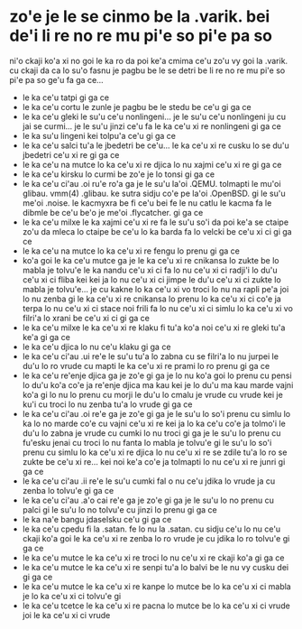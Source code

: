 zo'e je le se cinmo be la .varik. bei de'i li re no re mu pi'e so pi'e pa so
============================================================================

ni'o ckaji ko'a xi no goi le ka ro da poi ke'a cmima ce'u zo'u vy goi la .varik. cu ckaji da ca lo su'o fasnu je pagbu be le se detri be li re no re mu pi'e so pi'e pa so ge'u fa ga ce...

* le ka ce'u tatpi gi ga ce
* le ka ce'u cortu le zunle je pagbu be le stedu be ce'u gi ga ce
* le ka ce'u gleki le su'u ce'u nonlingeni... je le su'u ce'u nonlingeni ju cu jai se curmi... je le su'u jinzi ce'u fa le ka ce'u xi re nonlingeni gi ga ce
* le ka su'u lingeni kei tolpu'a ce'u gi ga ce
* le ka ce'u salci tu'a le jbedetri be ce'u... le ka ce'u xi re cusku lo se du'u jbedetri ce'u xi re gi ga ce
* le ka ce'u na mutce lo ka ce'u xi re djica lo nu xajmi ce'u xi re gi ga ce
* le ka ce'u kirsku lo curmi be zo'e je lo tonsi gi ga ce
* le ka ce'u ci'au .oi ru'e ro'a ga je le su'u la'oi .QEMU. tolmapti le mu'oi glibau. vmm(4) .glibau. ke sutra sidju co'e pe la'oi .OpenBSD. gi le su'u me'oi .noise. le kacmyxra be fi ce'u bei fe le nu catlu le kacma fa le dibmle be ce'u be'o je me'oi .flycatcher. gi ga ce
* le ka ce'u milxe le ka xajmi ce'u xi re fa le su'u so'i da poi ke'a se ctaipe zo'u da mleca lo ctaipe be ce'u lo ka barda fa lo velcki be ce'u xi ci gi ga ce
* le ka ce'u na mutce lo ka ce'u xi re fengu lo prenu gi ga ce
* ko'a goi le ka ce'u mutce ga je le ka ce'u xi re cnikansa lo zukte be lo mabla je tolvu'e le ka nandu ce'u xi ci fa lo nu ce'u xi ci radji'i lo du'u ce'u xi ci fliba kei kei ja lo nu ce'u xi ci jimpe le du'u ce'u xi ci zukte lo mabla je tolvu'e... je cu kakne lo ka ce'u xi vo troci lo nu na rapli pe'a joi lo nu zenba gi le ka ce'u xi re cnikansa lo prenu lo ka ce'u xi ci co'e ja terpa lo nu ce'u xi ci stace noi frili fa lo nu ce'u xi ci simlu lo ka ce'u xi vo filri'a lo xrani be ce'u xi ci gi ga ce
* le ka ce'u milxe le ka ce'u xi re klaku fi tu'a ko'a noi ce'u xi re gleki tu'a ke'a gi ga ce
* le ka ce'u djica lo nu ce'u klaku gi ga ce
* le ka ce'u ci'au .ui re'e le su'u tu'a lo zabna cu se filri'a lo nu jurpei le du'u lo ro vrude cu mapti le ka ce'u xi re prami lo ro prenu gi ga ce
* le ka ce'u re'enje djica ga je zo'e gi ga je lo nu ko'a goi lo prenu cu pensi lo du'u ko'a co'e ja re'enje djica ma kau kei je lo du'u ma kau marde vajni ko'a gi lo nu lo prenu cu morji le du'u lo cmalu je vrude cu vrude kei je ku'i cu troci lo nu zenba tu'a lo vrude gi ga ce
* le ka ce'u ci'au .oi re'e ga je zo'e gi ga je le su'u lo so'i prenu cu simlu lo ka lo no marde co'e cu vajni ce'u xi re kei ja lo ka ce'u co'e ja tolmo'i le du'u lo zabna je vrude cu cumki lo nu troci gi ga je le su'u lo prenu cu fu'esku jenai cu troci lo nu fanta lo mabla je tolvu'e gi le su'u lo so'i prenu cu simlu lo ka ce'u xi re djica lo nu ce'u xi re se zdile tu'a lo ro se zukte be ce'u xi re... kei noi ke'a co'e ja tolmapti lo nu ce'u xi re junri gi ga ce
* le ka ce'u ci'au .ii re'e le su'u cumki fal o nu ce'u jdika lo vrude ja cu zenba lo tolvu'e gi ga ce
* le ka ce'u ci'au .a'o cai re'e ga je zo'e gi ga je le su'u lo no prenu cu palci gi le su'u lo no tolvu'e cu jinzi lo prenu gi ga ce
* le ka na'e bangu jdaselsku ce'u gi ga ce
* le ka ce'u cpedu fi la .satan. fe lo nu la .satan. cu sidju ce'u lo nu ce'u ckaji ko'a goi le ka ce'u xi re zenba lo ro vrude je cu jdika lo ro tolvu'e gi ga ce
* le ka ce'u mutce le ka ce'u xi re troci lo nu ce'u xi re ckaji ko'a gi ga ce
* le ka ce'u mutce le ka ce'u xi re senpi tu'a lo balvi be le nu vy cusku dei gi ga ce
* le ka ce'u mutce le ka ce'u xi re kanpe lo mutce be lo ka ce'u xi ci mabla je lo ka ce'u xi ci tolvu'e gi
* le ka ce'u tcetce le ka ce'u xi re pacna lo mutce be lo ka ce'u xi ci vrude joi le ka ce'u xi ci vrude
